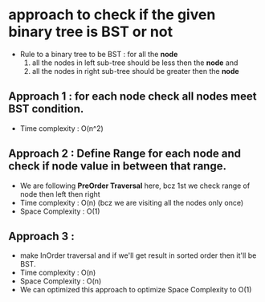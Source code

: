 # approach to check if the given binary tree is BST or not

- Rule to a binary tree to be BST : for all the **node**
  1. all the nodes in left sub-tree should be less then the **node** and
  1. all the nodes in right sub-tree should be greater then the **node**

## Approach 1 : for each node check all nodes meet BST condition.

- Time complexity : O(n^2)

## Approach 2 : Define Range for each node and check if node value in between that range.

- We are following **PreOrder Traversal** here, bcz 1st we check range of node then left then right
- Time complexity : O(n) (bcz we are visiting all the nodes only once)
- Space Complexity : O(1)

## Approach 3 :

- make InOrder traversal and if we'll get result in sorted order then it'll be BST.
- Time complexity : O(n)
- Space Complexity : O(n)
- We can optimized this approach to optimize Space Complexity to O(1)
